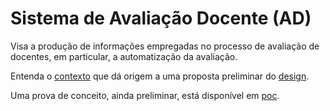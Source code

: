 # Sistema de Avaliação Docente (AD)

Visa a produção de informações empregadas no processo
de avaliação de docentes, em particular, a automatização
da avaliação. 

Entenda o [contexto](documentacao/cenario-inicio.md) que dá origem
a uma proposta preliminar do [design](documentacao/design.md).

Uma prova de conceito, ainda preliminar, está disponível em [poc](poc).

